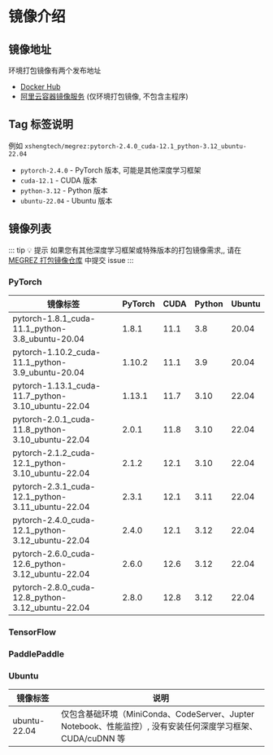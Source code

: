 # 镜像介绍

## 镜像地址

环境打包镜像有两个发布地址

* [Docker Hub](https://hub.docker.com/r/xshengtech/megrez)
* [阿里云容器镜像服务](https://registry.cn-shanghai.aliyuncs.com/xshengtech/megrez) (仅环境打包镜像, 不包含主程序)

## Tag 标签说明

例如 `xshengtech/megrez:pytorch-2.4.0_cuda-12.1_python-3.12_ubuntu-22.04`

* `pytorch-2.4.0` - PyTorch 版本, 可能是其他深度学习框架
* `cuda-12.1` - CUDA 版本
* `python-3.12` - Python 版本
* `ubuntu-22.04` - Ubuntu 版本

## 镜像列表

::: tip 💡 提示
如果您有其他深度学习框架或特殊版本的打包镜像需求,, 请在 [MEGREZ 打包镜像仓库](https://github.com/XShengTech/MEGREZ-images) 中提交 issue
:::

### PyTorch

| 镜像标签 | PyTorch | CUDA | Python | Ubuntu |
| --- | ------- | ---- | ------ | ------ |
| pytorch-1.8.1_cuda-11.1_python-3.8_ubuntu-20.04 | 1.8.1 | 11.1 | 3.8 | 20.04 |
| pytorch-1.10.2_cuda-11.1_python-3.9_ubuntu-20.04 | 1.10.2 | 11.1 | 3.9 | 20.04 |
| pytorch-1.13.1_cuda-11.7_python-3.10_ubuntu-22.04 | 1.13.1 | 11.7 | 3.10 | 22.04 |
| pytorch-2.0.1_cuda-11.8_python-3.10_ubuntu-22.04 | 2.0.1 | 11.8 | 3.10 | 22.04 |
| pytorch-2.1.2_cuda-12.1_python-3.10_ubuntu-22.04 | 2.1.2 | 12.1 | 3.10 | 22.04 |
| pytorch-2.3.1_cuda-12.1_python-3.11_ubuntu-22.04 | 2.3.1 | 12.1 | 3.11 | 22.04 |
| pytorch-2.4.0_cuda-12.1_python-3.12_ubuntu-22.04 | 2.4.0 | 12.1 | 3.12 | 22.04 |
| pytorch-2.6.0_cuda-12.6_python-3.12_ubuntu-22.04 | 2.6.0 | 12.6 | 3.12 | 22.04 |
| pytorch-2.8.0_cuda-12.8_python-3.12_ubuntu-22.04 | 2.8.0 | 12.8 | 3.12 | 22.04 |

### TensorFlow

### PaddlePaddle

### Ubuntu

| 镜像标签 | 说明 |
| --- | --- |
| ubuntu-22.04 | 仅包含基础环境（MiniConda、CodeServer、Jupter Notebook、性能监控）, 没有安装任何深度学习框架、CUDA/cuDNN 等 |